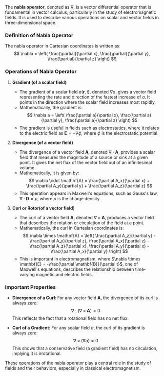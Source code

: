 

The **nabla operator**, denoted as $\nabla$, is a vector differential operator that is fundamental in vector calculus, particularly in the study of electromagnetic fields. It is used to describe various operations on scalar and vector fields in three-dimensional space.

### Definition of Nabla Operator
The nabla operator in Cartesian coordinates is written as:
$$
\nabla = \left( \frac{\partial}{\partial x}, \frac{\partial}{\partial y}, \frac{\partial}{\partial z} \right)
$$

### Operations of Nabla Operator

1. **Gradient (of a scalar field)**
   - The gradient of a scalar field $a(\mathbf{r}, t)$, denoted $\nabla a$, gives a vector field representing the rate and direction of the fastest increase of $a$. It points in the direction where the scalar field increases most rapidly.
   - Mathematically, the gradient is:
   $$
   \nabla a = \left( \frac{\partial a}{\partial x}, \frac{\partial a}{\partial y}, \frac{\partial a}{\partial z} \right)
   $$
   - The gradient is useful in fields such as electrostatics, where it relates to the electric field as $\mathbf{E} = -\nabla \phi$, where $\phi$ is the electrostatic potential.

2. **Divergence (of a vector field)**
   - The divergence of a vector field $\mathbf{A}$, denoted $\nabla \cdot \mathbf{A}$, provides a scalar field that measures the magnitude of a source or sink at a given point. It gives the net flux of the vector field out of an infinitesimal volume.
   - Mathematically, it is given by:
   $$
   \nabla \cdot \mathbf{A} = \frac{\partial A_x}{\partial x} + \frac{\partial A_y}{\partial y} + \frac{\partial A_z}{\partial z}
   $$
   - This operation appears in Maxwell's equations, such as Gauss's law, $\nabla \cdot \mathbf{D} = \rho$, where $\rho$ is the charge density.

3. **Curl or Rotor(of a vector field)**
   - The curl of a vector field $\mathbf{A}$, denoted $\nabla \times \mathbf{A}$, produces a vector field that describes the rotation or circulation of the field at a point.
   - Mathematically, the curl in Cartesian coordinates is:
   $$
   \nabla \times \mathbf{A} = \left( \frac{\partial A_z}{\partial y} - \frac{\partial A_y}{\partial z}, \frac{\partial A_x}{\partial z} - \frac{\partial A_z}{\partial x}, \frac{\partial A_y}{\partial x} - \frac{\partial A_x}{\partial y} \right)
   $$
   - This is important in electromagnetism, where $\nabla \times \mathbf{E} = -\frac{\partial \mathbf{B}}{\partial t}$, one of Maxwell's equations, describes the relationship between time-varying magnetic and electric fields.

### Important Properties

- **Divergence of a Curl**: For any vector field $\mathbf{A}$, the divergence of its curl is always zero:
  $$
  \nabla \cdot (\nabla \times \mathbf{A}) = 0
  $$
  This reflects the fact that a rotational field has no net flux.

- **Curl of a Gradient**: For any scalar field $a$, the curl of its gradient is always zero:
  $$
  \nabla \times (\nabla a) = 0
  $$
  This shows that a conservative field (a gradient field) has no circulation, implying it is irrotational.

These operations of the nabla operator play a central role in the study of fields and their behaviors, especially in classical electromagnetism.
